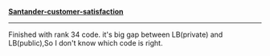 [****Santander-customer-satisfaction****](https://www.kaggle.com/c/santander-customer-satisfaction)

_ _ _

Finished with  rank 34 code.
it's  big gap between LB(private) and LB(public),So I don't know which code is right.
